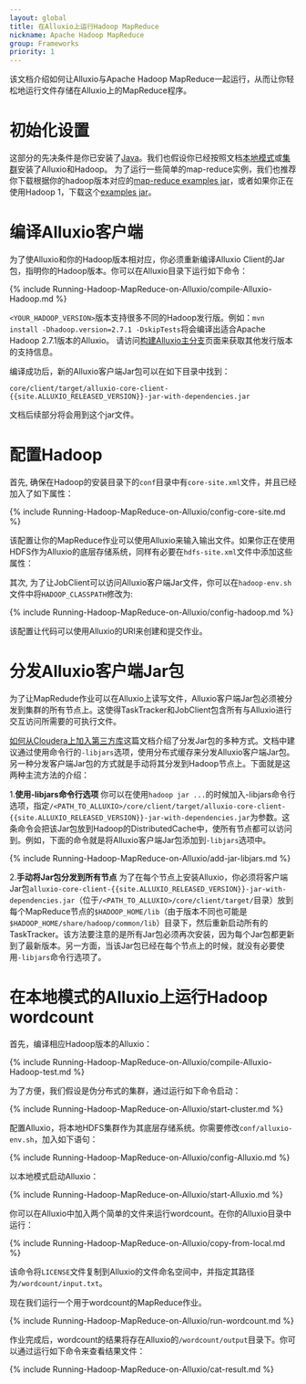 ```yaml
---
layout: global
title: 在Alluxio上运行Hadoop MapReduce
nickname: Apache Hadoop MapReduce
group: Frameworks
priority: 1
---
```


该文档介绍如何让Alluxio与Apache Hadoop MapReduce一起运行，从而让你轻松地运行文件存储在Alluxio上的MapReduce程序。

# 初始化设置

这部分的先决条件是你已安装了[Java](Java-Setup.html)。我们也假设你已经按照文档[本地模式](Running-Alluxio-Locally.html)或[集群](Running-Alluxio-on-a-Cluster.html)安装了Alluxio和Hadoop。
为了运行一些简单的map-reduce实例，我们也推荐你下载根据你的hadoop版本对应的[map-reduce examples jar](http://mvnrepository.com/artifact/org.apache.hadoop/hadoop-mapreduce-examples/2.4.1)，或者如果你正在使用Hadoop 1，下载这个[examples jar](http://mvnrepository.com/artifact/org.apache.hadoop/hadoop-examples/1.2.1)。

# 编译Alluxio客户端

为了使Alluxio和你的Hadoop版本相对应，你必须重新编译Alluxio Client的Jar包，指明你的Hadoop版本。你可以在Alluxio目录下运行如下命令：

{% include Running-Hadoop-MapReduce-on-Alluxio/compile-Alluxio-Hadoop.md %}

`<YOUR_HADOOP_VERSION>`版本支持很多不同的Hadoop发行版。例如：`mvn install -Dhadoop.version=2.7.1 -DskipTests`将会编译出适合Apache Hadoop 2.7.1版本的Alluxio。 
请访问[构建Alluxio主分支](Building-Alluxio-Master-Branch.html#distro-support)页面来获取其他发行版本的支持信息。

编译成功后，新的Alluxio客户端Jar包可以在如下目录中找到：

    core/client/target/alluxio-core-client-{{site.ALLUXIO_RELEASED_VERSION}}-jar-with-dependencies.jar

文档后续部分将会用到这个jar文件。

# 配置Hadoop

首先, 确保在Hadoop的安装目录下的`conf`目录中有`core-site.xml`文件，并且已经加入了如下属性：

{% include Running-Hadoop-MapReduce-on-Alluxio/config-core-site.md %}

该配置让你的MapReduce作业可以使用Alluxio来输入输出文件。如果你正在使用HDFS作为Alluxio的底层存储系统，同样有必要在`hdfs-site.xml`文件中添加这些属性：

其次, 为了让JobClient可以访问Alluxio客户端Jar文件，你可以在`hadoop-env.sh`文件中将`HADOOP_CLASSPATH`修改为:

{% include Running-Hadoop-MapReduce-on-Alluxio/config-hadoop.md %}

该配置让代码可以使用Alluxio的URI来创建和提交作业。

# 分发Alluxio客户端Jar包

为了让MapRedude作业可以在Alluxio上读写文件，Alluxio客户端Jar包必须被分发到集群的所有节点上。这使得TaskTracker和JobClient包含所有与Alluxio进行交互访问所需要的可执行文件。

[如何从Cloudera上加入第三方库](http://blog.cloudera.com/blog/2011/01/how-to-include-third-party-libraries-in-your-map-reduce-job/)这篇文档介绍了分发Jar包的多种方式。文档中建议通过使用命令行的`-libjars`选项，使用分布式缓存来分发Alluxio客户端Jar包。另一种分发客户端Jar包的方式就是手动将其分发到Hadoop节点上。下面就是这两种主流方法的介绍：

1.**使用-libjars命令行选项**
你可以在使用`hadoop jar ...`的时候加入-libjars命令行选项，指定`/<PATH_TO_ALLUXIO>/core/client/target/alluxio-core-client-{{site.ALLUXIO_RELEASED_VERSION}}-jar-with-dependencies.jar`为参数。这条命令会把该Jar包放到Hadoop的DistributedCache中，使所有节点都可以访问到。例如，下面的命令就是将Alluxio客户端Jar包添加到`-libjars`选项中。

{% include Running-Hadoop-MapReduce-on-Alluxio/add-jar-libjars.md %}

2.**手动将Jar包分发到所有节点**
为了在每个节点上安装Alluxio，你必须将客户端Jar包`alluxio-core-client-{{site.ALLUXIO_RELEASED_VERSION}}-jar-with-dependencies.jar`（位于`/<PATH_TO_ALLUXIO>/core/client/target/`目录）放到每个MapReduce节点的`$HADOOP_HOME/lib`（由于版本不同也可能是`$HADOOP_HOME/share/hadoop/common/lib`）目录下，然后重新启动所有的TaskTracker。该方法要注意的是所有Jar包必须再次安装，因为每个Jar包都更新到了最新版本。另一方面，当该Jar包已经在每个节点上的时候，就没有必要使用`-libjars`命令行选项了。

# 在本地模式的Alluxio上运行Hadoop wordcount

首先，编译相应Hadoop版本的Alluxio：

{% include Running-Hadoop-MapReduce-on-Alluxio/compile-Alluxio-Hadoop-test.md %}

为了方便，我们假设是伪分布式的集群，通过运行如下命令启动：

{% include Running-Hadoop-MapReduce-on-Alluxio/start-cluster.md %}

配置Alluxio，将本地HDFS集群作为其底层存储系统。你需要修改`conf/alluxio-env.sh`，加入如下语句：

{% include Running-Hadoop-MapReduce-on-Alluxio/config-Alluxio.md %}

以本地模式启动Alluxio：

{% include Running-Hadoop-MapReduce-on-Alluxio/start-Alluxio.md %}

你可以在Alluxio中加入两个简单的文件来运行wordcount。在你的Alluxio目录中运行：

{% include Running-Hadoop-MapReduce-on-Alluxio/copy-from-local.md %}

该命令将`LICENSE`文件复制到Alluxio的文件命名空间中，并指定其路径为`/wordcount/input.txt`。

现在我们运行一个用于wordcount的MapReduce作业。

{% include Running-Hadoop-MapReduce-on-Alluxio/run-wordcount.md %}

作业完成后，wordcount的结果将存在Alluxio的`/wordcount/output`目录下。你可以通过运行如下命令来查看结果文件：

{% include Running-Hadoop-MapReduce-on-Alluxio/cat-result.md %}

